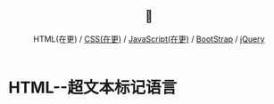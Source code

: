 <div align="center">
  <h2>📖</h2>
</div>  
<div align="center">
  HTML(在更) / <a href="#">CSS(在更)</a> / <a href="#">JavaScript(在更)</a> / <a href="#">BootStrap</a> / <a href="#">jQuery</a>
</div>

<br>

# HTML--超文本标记语言
